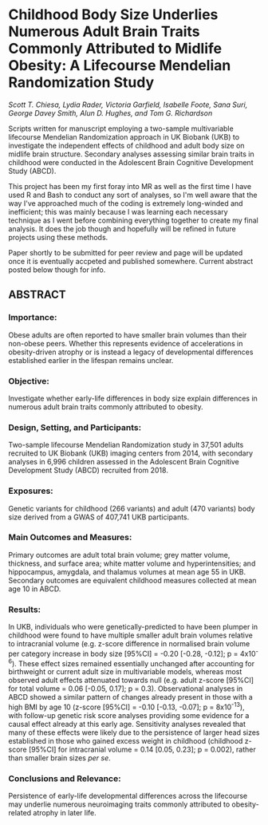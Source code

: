 # Childhood Body Size Underlies Numerous Adult Brain Traits Commonly Attributed to Midlife Obesity: A Lifecourse Mendelian Randomization Study
_Scott T. Chiesa, Lydia Rader, Victoria Garfield, Isabelle Foote, Sana Suri, George Davey Smith, Alun D. Hughes, and Tom G. Richardson_

Scripts written for manuscript employing a two-sample multivariable lifecourse Mendelian Randomization approach in UK Biobank (UKB) to investigate the independent effects of childhood and adult body size on midlife brain structure. Secondary analyses assessing similar brain traits in childhood were conducted in the Adolescent Brain Cognitive Development Study (ABCD).

This project has been my first foray into MR as well as the first time I have used R and Bash to conduct any sort of analyses, so I'm well aware that the way I've approached much of the coding is extremely long-winded and inefficient; this was mainly because I was learning each necessary technique as I went before combining everything together to create my final analysis. It does the job though and hopefully will be refined in future projects using these methods.

Paper shortly to be submitted for peer review and page will be updated once it is eventually accpeted and published somewhere. Current abstract posted below though for info.

## ABSTRACT

### Importance: 

Obese adults are often reported to have smaller brain volumes than their non-obese peers. Whether this represents evidence of accelerations in obesity-driven atrophy or is instead a legacy of developmental differences established earlier in the lifespan remains unclear.

### Objective: 

Investigate whether early-life differences in body size explain differences in numerous adult brain traits commonly attributed to obesity.

### Design, Setting, and Participants: 

Two-sample lifecourse Mendelian Randomization study in 37,501 adults recruited to UK Biobank (UKB) imaging centers from 2014, with secondary analyses in 6,996 children assessed in the Adolescent Brain Cognitive Development Study (ABCD) recruited from 2018.

### Exposures: 

Genetic variants for childhood (266 variants) and adult (470 variants) body size derived from a GWAS of 407,741 UKB participants.

### Main Outcomes and Measures: 

Primary outcomes are adult total brain volume; grey matter volume, thickness, and surface area; white matter volume and hyperintensities; and hippocampus, amygdala, and thalamus volumes at mean age 55 in UKB. Secondary outcomes are equivalent childhood measures collected at mean age 10 in ABCD.

### Results: 

In UKB, individuals who were genetically-predicted to have been plumper in childhood were found to have multiple smaller adult brain volumes relative to intracranial volume (e.g. z-score difference in normalised brain volume per category increase in body size [95%CI] = -0.20 [-0.28, -0.12]; p = 4x10<sup>-6</sup>). These effect sizes remained essentially unchanged after accounting for birthweight or current adult size in multivariable models, whereas most observed adult effects attenuated towards null (e.g. adult z-score [95%CI] for total volume = 0.06 [-0.05, 0.17]; p = 0.3). Observational analyses in ABCD showed a similar pattern of changes already present in those with a high BMI by age 10 (z-score [95%CI] = -0.10 [-0.13, -0.07]; p = 8x10<sup>-13</sup>), with follow-up genetic risk score analyses providing some evidence for a causal effect already at this early age. Sensitivity analyses revealed that many of these effects were likely due to the persistence of larger head sizes established in those who gained excess weight in childhood (childhood z-score [95%CI] for intracranial volume = 0.14 [0.05, 0.23]; p = 0.002), rather than smaller brain sizes _per se_.

### Conclusions and Relevance: 

Persistence of early-life developmental differences across the lifecourse may underlie numerous neuroimaging traits commonly attributed to obesity-related atrophy in later life.


